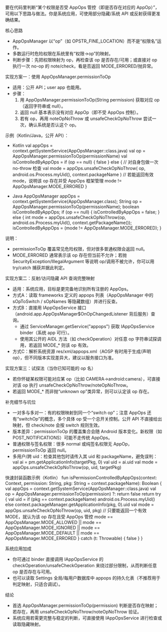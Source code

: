 要在代码里判断“某个权限是否受 AppOps 管控（即是否存在对应的 AppOp）”，可用以下思路与做法。你是系统应用，可使用部分隐藏/系统 API 或反射获得更准确结果。

核心思路
- AppOpsManager 以“op”（如 OPSTR_FINE_LOCATION）而不是“权限名”运作。
- 多数运行时危险权限在系统里有“权限→op”的映射。
- 判断步骤：先把权限映射为 op，再检查该 op 是否存在/可用；或直接对 op 执行一次 no-op 的 note/check，看是否返回 MODE_ERRORED/抛异常。

实现方案一：使用 AppOpsManager.permissionToOp
- 适用：公开 API；user app 也能用。
- 步骤：
  1) 用 AppOpsManager.permissionToOp(String permission) 获取对应 op（返回字符串或 null）。
  2) 返回 null 基本表示没有对应 AppOp（即不受 AppOps 控制）。
  3) 若有 op，再用 noteOpNoThrow 或 unsafeCheckOpNoThrow 尝试一次，确认系统是否认这个 op。

示例（Kotlin/Java，公开 API）：
- Kotlin
  val appOps = context.getSystemService(AppOpsManager::class.java)
  val op = AppOpsManager.permissionToOp(permissionName)
  val isControlledByAppOps =
      if (op == null) {
          false
      } else {
          // 对自身包做一次 no-throw 检查
          val mode = appOps.unsafeCheckOpNoThrow(
              op,
              android.os.Process.myUid(),
              context.packageName
          )
          // 若能返回有效 mode，说明该 op 存在并受 AppOps 框架管理
          mode != AppOpsManager.MODE_ERRORED
      }

- Java
  AppOpsManager appOps = context.getSystemService(AppOpsManager.class);
  String op = AppOpsManager.permissionToOp(permissionName);
  boolean isControlledByAppOps;
  if (op == null) {
      isControlledByAppOps = false;
  } else {
      int mode = appOps.unsafeCheckOpNoThrow(op, android.os.Process.myUid(), context.getPackageName());
      isControlledByAppOps = (mode != AppOpsManager.MODE_ERRORED);
  }

说明：
- permissionToOp 覆盖常见危险权限，但对很多普通权限会返回 null。
- MODE_ERRORED 通常表示该 op 存在但当前不允许；若抛 SecurityException/IllegalArgument 等说明 op/调用不被允许，你可以用 try/catch 捕获并据此判定。

实现方案二：反射/访问隐藏 API 查询完整映射
- 适用：系统应用，目标是更完备地识别所有注册的 AppOps。
- 方式A：读取 frameworks 定义的 appops 列表（AppOpsManager 中的 sOpToSwitch / sOpNames 等隐藏数组）并进行反查。
- 方式B：直接用 IAppOpsService 接口（android.app.AppOpsManager$OnOpChangedListener 背后服务）查询。
  - 通过 ServiceManager.getService("appops") 获取 IAppOpsService binder（系统 app 可行）。
  - 使用其公开的 AIDL 方法（如 checkOperation）对任意 op 字符串试探调用，若返回 MODE_* 则该 op 有效。
- 方式C：解析系统资源 res/xml/appops.xml（AOSP 有时用于生成/声明 op），但不同版本实现差异大，建议以服务接口为准。

实现方案三：试探法（当你已知可能的 op 名）
- 若你怀疑某权限可能对应某 op（比如 CAMERA→android:camera），可直接对该 op 执行 unsafeCheckOpNoThrow/noteOpNoThrow。
- 若返回 MODE_* 而非抛“unknown op”类异常，则可以认定该 op 存在。

补充细节与坑位
- 一对多与多对一：有的权限映射到同一个“switch op”；注意 AppOps 还有“switchOp”的概念，多个具体 op 受一个总开关控制。公开 API 不直接给出映射，但 check/note 会按 switch 规则生效。
- 版本差异：permissionToOp 的覆盖集合会随 Android 版本变化。新权限（如 POST_NOTIFICATIONS）可能不走传统 AppOps。
- 普通权限与签名权限：很多 normal 或纯签名权限无 AppOp，permissionToOp 返回 null。
- 多用户/跨 uid：检查其他包时请传入其 uid 和 packageName，避免误判：
  val ai = pm.getApplicationInfo(targetPkg, 0)
  val uid = ai.uid
  val mode = appOps.unsafeCheckOpNoThrow(op, uid, targetPkg)

快速封装函数示例（Kotlin）
fun isPermissionControlledByAppOps(context: Context, permission: String, pkg: String = context.packageName): Boolean {
    val appOps = context.getSystemService(AppOpsManager::class.java)
    val op = AppOpsManager.permissionToOp(permission) ?: return false
    return try {
        val uid = if (pkg == context.packageName) android.os.Process.myUid()
                  else context.packageManager.getApplicationInfo(pkg, 0).uid
        val mode = appOps.unsafeCheckOpNoThrow(op, uid, pkg)
        // 只要能返回一个有效 MODE，就认为该 op 存在且受 AppOps 管控
        mode == AppOpsManager.MODE_ALLOWED ||
        mode == AppOpsManager.MODE_IGNORED ||
        mode == AppOpsManager.MODE_DEFAULT ||
        mode == AppOpsManager.MODE_ERRORED
    } catch (t: Throwable) {
        false
    }
}

系统应用加成
- 你可通过 binder 直接调用 IAppOpsService 的 checkOperation/unsafeCheckOperation 来绕过部分限制，从而判断任意 op 是否存在与可用。
- 也可以读取 Settings 全局/每用户数据库中 appops 的持久化表（不推荐用于判定映射，只适合调试）。

结论
- 首选 AppOpsManager.permissionToOp(permission) 判断是否存在映射；若存在，再用 unsafeCheckOpNoThrow/noteOpNoThrow 验证。
- 系统应用若需更完整与稳定的判断，可直接使用 IAppOpsService 进行检查或读取隐藏映射。